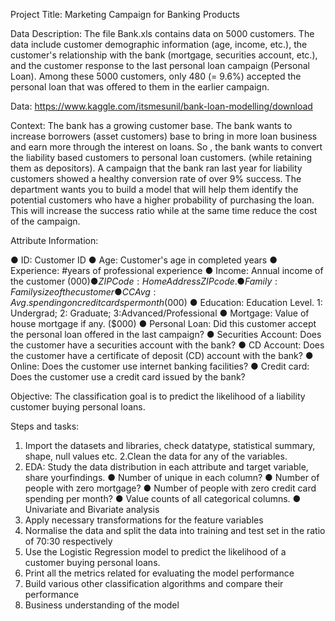 Project Title: Marketing Campaign for Banking Products

Data Description:
The file Bank.xls contains data on 5000 customers. The data include customer
demographic information (age, income, etc.), the customer's relationship with the bank
(mortgage, securities account, etc.), and the customer response to the last personal
loan campaign (Personal Loan).
Among these 5000 customers, only 480 (= 9.6%) accepted the personal loan that was
offered to them in the earlier campaign.

Data: https://www.kaggle.com/itsmesunil/bank-loan-modelling/download

Context:
The bank has a growing customer base. The bank wants to increase borrowers (asset
customers) base to bring in more loan business and earn more through the interest on
loans. So , the bank wants to convert the liability based customers to personal loan
customers. (while retaining them as depositors). A campaign that the bank ran last year
for liability customers showed a healthy conversion rate of over 9% success. The
department wants you to build a model that will help them identify the potential
customers who have a higher probability of purchasing the loan. This will increase the
success ratio while at the same time reduce the cost of the campaign.

Attribute Information:

 ● ID: Customer ID
 ● Age: Customer's age in completed years
 ● Experience: #years of professional experience
 ● Income: Annual income of the customer ($000)
 ● ZIP Code: Home Address ZIP code.
 ● Family: Family size of the customer
 ● CCAvg: Avg. spending on credit cards per month ($000)
 ● Education: Education Level. 1: Undergrad; 2: Graduate; 3:Advanced/Professional
 ● Mortgage: Value of house mortgage if any. ($000)
 ● Personal Loan: Did this customer accept the personal loan offered in the last
                  campaign?
 ● Securities Account: Does the customer have a securities account with the bank?
 ● CD Account: Does the customer have a certificate of deposit (CD) account with
               the bank?
 ● Online: Does the customer use internet banking facilities?
 ● Credit card: Does the customer use a credit card issued by the bank?

Objective:
The classification goal is to predict the likelihood of a liability customer buying personal
loans.

Steps and tasks:
1. Import the datasets and libraries, check datatype, statistical summary,
   shape, null values etc.
2.Clean the data for any of the variables.
3. EDA: Study the data distribution in each attribute and target variable,
    share yourfindings.
 ● Number of unique in each column?
 ● Number of people with zero mortgage?
 ● Number of people with zero credit card spending per month?
 ● Value counts of all categorical columns.
 ● Univariate and Bivariate analysis
4. Apply necessary transformations for the feature variables
5. Normalise the data and split the data into training and test set in the 
   ratio of 70:30 respectively
6. Use the Logistic Regression model to predict the likelihood of a customer 
   buying personal loans.
7. Print all the metrics related for evaluating the model performance
8. Build various other classification algorithms and compare their performance
9. Business understanding of the model
